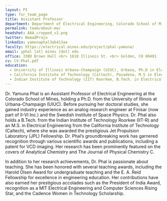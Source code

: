 ```yaml
---
layout: PI
type: for_team_page
title: Assistant Professor
department: Department of Electrical Engineering, Colorado School of Mines
permalink: team/about-me/
headshot: AAA_cropped_v2.png
twitter: NomadPraju
linkedin: yamunaphal3ab413aa
faculty: https://electrical.mines.edu/project/phal-yamuna/
email: yphal [at] mines [dot] edu
office: 330D Brown Hall <br> 1610 Illinois St. <br> Golden, CO 80401
cv: CV-Phal.pdf
education:
  - University of Illinois Urbana-Champaign (UIUC), Urbana, Ph.D in Electrical and Computer Engineering (ECE)
  - California Institute of Technology (Caltech), Pasadena, M.S in Electrical Engineering (EE)
  - Indian Institute of Technology (IIT) Roorkee, B.Tech. in Electrical Engineering (EE)
---
```


<!--- Profile Headshot must be in team folder!!---->
Dr. Yamuna Phal is an Assistant Professor of Electrical Engineering at the Colorado School of Mines, holding a Ph.D. from the University of Illinois at Urbana-Champaign (UIUC). Before pursuing her doctoral studies, she gained industry experience as an analog research engineer at Finisar (now part of II-VI Inc.) and the Swedish Institute of Space Physics. Dr. Phal also holds a B.Tech. from the Indian Institute of Technology Roorkee (IIT-R) and an M.S. in Electrical Engineering from the California Institute of Technology (Caltech), where she was awarded the prestigious Jet Propulsion Laboratory (JPL) Fellowship. Dr. Phal’s groundbreaking work has garnered recognition through various scientific awards and publications, including a patent for VCD imaging. Her research has been prominently featured on the covers of Analytical Chemistry and The Journal of Physical Chemistry C.

In addition to her research achievements, Dr. Phal is passionate about teaching. She has been honored with several teaching awards, including the Harold Olsen Award for undergraduate teaching and the E. A. Reid Fellowship for excellence in engineering education. Her contributions have also earned her prestigious accolades such as the President of India Award, recognition as a MIT Electrical Engineering and Computer Sciences Rising Star, and the Cadence Women in Technology Scholarship.
